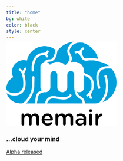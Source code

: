 ```yaml
---
title: "home"
bg: white
color: black
style: center
---
```


<!-- <span class="fa-stack subtlecircle" style="font-size:110px; background:rgba(120,150,150,0.1)"> -->
  <img style="max-width:70%; width:300px; margin-top: -10px;" src="img/favicon.png" alt="Memair">
<!-- </span> -->

### …cloud your mind

<span id="banner">
  <a href="#alpha" class="bg-blue">
    Alpha released
  </a>
</span>
